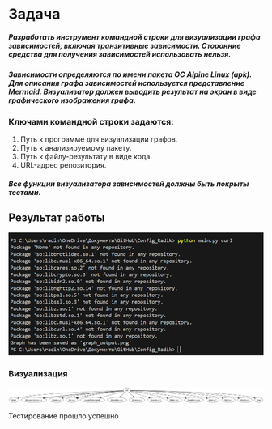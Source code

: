 # Задача
##### Разработать инструмент командной строки для визуализации графа зависимостей, включая транзитивные зависимости. Сторонние средства для получения зависимостей использовать нельзя.
##### Зависимости определяются по имени пакета ОС Alpine Linux (apk). Для описания графа зависимостей используется представление Mermaid. Визуализатор должен выводить результат на экран в виде графического изображения графа.
### Ключами командной строки задаются:
1. Путь к программе для визуализации графов.
2. Путь к анализируемому пакету.
3. Путь к файлу-результату в виде кода.
4. URL-адрес репозитория.
##### Все функции визуализатора зависимостей должны быть покрыты тестами.
## Результат работы
![img.png](img.png)

### Визуализация
![graph_output.png](graph_output.png)

Тестирование прошло успешно